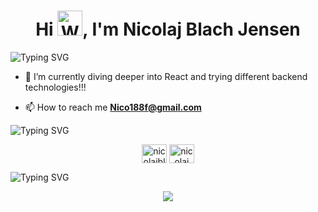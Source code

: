<h1 align="center">Hi <img src="https://raw.githubusercontent.com/Tarikul-Islam-Anik/Animated-Fluent-Emojis/master/Emojis/Hand%20gestures/Waving%20Hand.png" alt="Waving Hand" width="40" height="40" />, I'm Nicolaj Blach Jensen</h1>
<img src="https://readme-typing-svg.demolab.com?font=IBM+Plex+Mono&weight=900&size=45&pause=1000&color=FFFFFF&background=FFFFFF00&center=true&vCenter=true&random=true&width=1100&height=91&lines=Im+a+passionate+Software+Engineer;studying+at+Aalborg+University+in+Denmark!" alt="Typing SVG" />

- 🌱 I’m currently diving deeper into React and trying different backend technologies!!!

- 📫 How to reach me **Nico188f@gmail.com**

<img src="https://readme-typing-svg.demolab.com?font=IBM+Plex+Mono&weight=600&size=30&pause=1000&color=FFFFFF&background=FFFFFF00&repeat=false&random=true&width=435&lines=Socials%3A" alt="Typing SVG" />

<p align="center">
<a href="https://twitter.com/nicolajblach" target="blank"><img align="center" src="https://raw.githubusercontent.com/rahuldkjain/github-profile-readme-generator/master/src/images/icons/Social/twitter.svg" alt="nicolajblach" height="30" width="40" /></a>
<a href="https://www.linkedin.com/in/nicolaj-blach-jensen-519b30256" target="blank"><img align="center" src="https://raw.githubusercontent.com/rahuldkjain/github-profile-readme-generator/master/src/images/icons/Social/linked-in-alt.svg" alt="nicolaj blach jensen" height="30" width="40" /></a>
</p>

<img src="https://readme-typing-svg.demolab.com?font=IBM+Plex+Mono&weight=600&size=30&pause=1000&color=FFFFFF&background=FFFFFF00&repeat=false&random=true&width=435&lines=Skills%3A" alt="Typing SVG" />

<p align="center">
    <img src="https://skillicons.dev/icons?i=js,html,css,c,react,cs,typescript,nodejs,bun,express,vite,bash,bootstrap,mongodb,git,github,postman,unity,vscode,xd,illustrator,autocad,latex&perline=5" />
</p>
